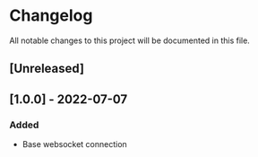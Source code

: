 # Changelog
All notable changes to this project will be documented in this file.

## [Unreleased]

## [1.0.0] - 2022-07-07
### Added
- Base websocket connection
